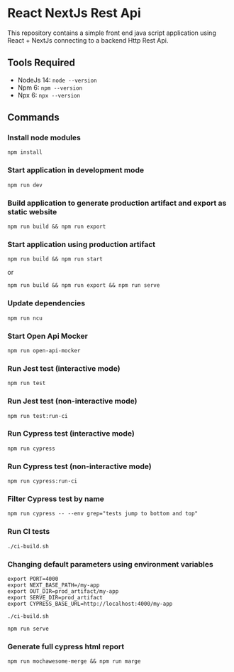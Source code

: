 # React NextJs Rest Api

This repository contains a simple front end java script application using React + NextJs connecting to a backend Http Rest Api.

## Tools Required
* NodeJs 14: `node --version`
* Npm 6: `npm --version`
* Npx 6: `npx --version`

## Commands

### Install node modules

    npm install

### Start application in development mode

    npm run dev

### Build application to generate production artifact and export as static website

    npm run build && npm run export

### Start application using production artifact

    npm run build && npm run start

or

    npm run build && npm run export && npm run serve

### Update dependencies

    npm run ncu

### Start Open Api Mocker

    npm run open-api-mocker

### Run Jest test (interactive mode)

    npm run test

### Run Jest test (non-interactive mode)

    npm run test:run-ci

### Run Cypress test (interactive mode)

    npm run cypress

### Run Cypress test (non-interactive mode)

    npm run cypress:run-ci

### Filter Cypress test by name

    npm run cypress -- --env grep="tests jump to bottom and top"

### Run CI tests

    ./ci-build.sh

### Changing default parameters using environment variables

    export PORT=4000
    export NEXT_BASE_PATH=/my-app
    export OUT_DIR=prod_artifact/my-app
    export SERVE_DIR=prod_artifact
    export CYPRESS_BASE_URL=http://localhost:4000/my-app

    ./ci-build.sh

    npm run serve

### Generate full cypress html report

    npm run mochawesome-merge && npm run marge  